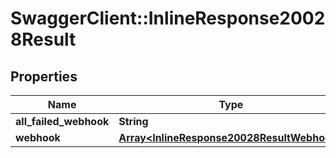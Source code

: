 # SwaggerClient::InlineResponse20028Result

## Properties
Name | Type | Description | Notes
------------ | ------------- | ------------- | -------------
**all_failed_webhook** | **String** |  | [optional] 
**webhook** | [**Array&lt;InlineResponse20028ResultWebhook&gt;**](InlineResponse20028ResultWebhook.md) |  | [optional] 


